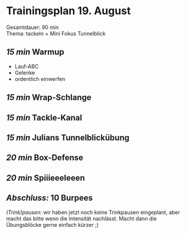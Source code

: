 # Trainingsplan 19. August  
Gesamtdauer: 90 min  
Thema: tackeln + Mini Fokus Tunnelblick  

## _15 min_ Warmup
- Lauf-ABC  
- Gelenke  
- ordentlich einwerfen  

## _15 min_ Wrap-Schlange  

## _15 min_ Tackle-Kanal  

## _15 min_ Julians Tunnelblickübung

## _20 min_ Box-Defense  

## _20 min_ Spiiieeeleeen  

## _Abschluss:_ 10 Burpees  

_(Trink)pausen:_ wir haben jetzt noch keine Trinkpausen eingeplant, aber macht das bitte wenn die Intensität nachlässt. Macht dann die Übungsblöcke gerne einfach kürzer ;)